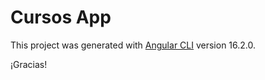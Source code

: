 # Cursos App

This project was generated with [Angular CLI](https://github.com/angular/angular-cli) version 16.2.0.


¡Gracias!
